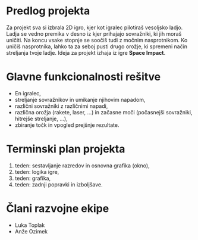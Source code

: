# Predlog projekta
Za projekt sva si izbrala 2D igro, kjer kot igralec pilotiraš vesoljsko 
ladjo. Ladja se vedno premika v desno iz kjer prihajajo sovražniki, 
ki jih moraš uničiti. Na koncu vsake stopnje se soočiš tudi z močnim 
nasprotnikom. Ko uničiš nasprotnika, lahko ta za seboj pusti drugo 
orožje, ki spremeni način streljanja tvoje ladje. Ideja za projekt 
izhaja iz igre **Space Impact**.

# Glavne funkcionalnosti rešitve
- En igralec,
- streljanje sovražnikov in umikanje njihovim napadom,
- različni sovražniki z različnimi napadi,
- različna orožja (rakete, laser, ...) in začasne moči (počasnejši sovražniki, hitrejše streljanje, ...),
- zbiranje točk in vpogled prejšnje rezultate.


# Terminski plan projekta
1. teden: sestavljanje razredov in osnovna grafika (okno),
2. teden: logika igre,
3. teden: grafika,
4. teden: zadnji popravki in izboljšave.


# Člani razvojne ekipe
- Luka Toplak
- Anže Ozimek
